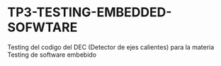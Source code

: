 # TP3-TESTING-EMBEDDED-SOFWTARE
Testing del codigo del DEC (Detector de ejes calientes) para la materia Testing de software embebido

